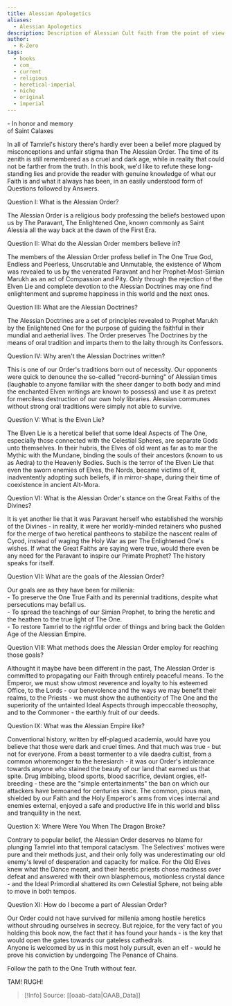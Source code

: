 ```yaml
---
title: Alessian Apologetics
aliases:
  - Alessian Apologetics
description: Description of Alessian Cult faith from the point of view of a contemporary cultist. Strongly contradicts with the mainstream views on them.
author:
  - R-Zero
tags:
  - books
  - com_
  - current
  - religious
  - heretical-imperial
  - niche
  - original
  - imperial
---
```

\- In honor and memory  
of Saint Calaxes
  
In all of Tamriel's history there's hardly ever been a belief more plagued by misconceptions and unfair stigma than The Alessian Order. The time of its zenith is still remembered as a cruel and dark age, while in reality that could not be farther from the truth. In this book, we'd like to refute these long-standing lies and provide the reader with genuine knowledge of what our Faith is and what it always has been, in an easily understood form of Questions followed by Answers.  


Question I: What is the Alessian Order?  
  
The Alessian Order is a religious body professing the beliefs bestowed upon us by The Paravant, The Enlightened One, known commonly as Saint Alessia all the way back at the dawn of the First Era.  
  
  
Question II: What do the Alessian Order members believe in?  
  
The members of the Alessian Order profess belief in The One True God, Endless and Peerless, Unscrutable and Unmutable, the existence of Whom was revealed to us by the venerated Paravant and her Prophet-Most-Simian Marukh as an act of Compassion and Pity. Only through the rejection of the Elven Lie and complete devotion to the Alessian Doctrines may one find enlightenment and supreme happiness in this world and the next ones.  
  
  
Question III: What are the Alessian Doctrines?  
  
The Alessian Doctrines are a set of principles revealed to Prophet Marukh by the Enlightened One for the purpose of guiding the faithful in their mundial and aetherial lives. The Order preserves The Doctrines by the means of oral tradition and imparts them to the laity through its Confessors.  
  
  
Question IV: Why aren't the Alessian Doctrines written?  
  
This is one of our Order's traditions born out of necessity. Our opponents were quick to denounce the so-called "record-burning" of Alessian times (laughable to anyone familiar with the sheer danger to both body and mind the enchanted Elven writings are known to possess) and use it as pretext for merciless destruction of our own holy libraries. Alessian communes without strong oral traditions were simply not able to survive.  
  
  
Question V: What is the Elven Lie?  
  
The Elven Lie is a heretical belief that some Ideal Aspects of The One, especially those connected with the Celestial Spheres, are separate Gods unto themselves. In their hubris, the Elves of old went as far as to mar the Mythic with the Mundane, binding the souls of their ancestors (known to us as Aedra) to the Heavenly Bodies. Such is the terror of the Elven Lie that even the sworn enemies of Elves, the Nords, became victims of it, inadventently adopting such beliefs, if in mirror-shape, during their time of coexistence in ancient Alt-Mora.  
  
  
Question VI: What is the Alessian Order's stance on the Great Faiths of the Divines?  
  
It is yet another lie that it was Paravant herself who established the worship of the Divines - in reality, it were her worldly-minded retainers who pushed for the merge of two heretical pantheons to stabilize the nascent realm of Cyrod, instead of waging the Holy War as per The Enlightened One's wishes. If what the Great Faiths are saying were true, would there even be any need for the Paravant to inspire our Primate Prophet? The history speaks for itself.  
  
  
Question VII: What are the goals of the Alessian Order?  
  
Our goals are as they have been for millenia:  
\- To preserve the One True Faith and its perennial traditions, despite what persecutions may befall us.  
\- To spread the teachings of our Simian Prophet, to bring the heretic and the heathen to the true light of The One.  
\- To restore Tamriel to the rightful order of things and bring back the Golden Age of the Alessian Empire.  
  
  
Question VIII: What methods does the Alessian Order employ for reaching those goals?  
  
Althought it maybe have been different in the past, The Alessian Order is committed to propagating our Faith through entirely peaceful means. To the Emperor, we must show utmost reverence and loyalty to his esteemed Office, to the Lords - our benevolence and the ways we may benefit their realms, to the Priests - we must show the authenticity of The One and the superiority of the untainted Ideal Aspects through impeccable theosophy, and to the Commoner - the earthly fruit of our deeds.  
  
  
Question IX: What was the Alessian Empire like?  
  
Conventional history, written by elf-plagued academia, would have you believe that those were dark and cruel times. And that much was true - but not for everyone. From a beast tormenter to a vile daedra cultist, from a common whoremonger to the heresiarch - it was our Order's intolerance towards anyone who stained the beauty of our land that earned us that spite. Drug imbibing, blood sports, blood sacrifice, deviant orgies, elf-breeding - these are the "simple entertainments" the ban on which our attackers have bemoaned for centuries since. The common, pious man, shielded by our Faith and the Holy Emperor's arms from vices internal and enemies external, enjoyed a safe and productive life in this world and bliss and tranquility in the next.  
  
Question X: Where Were You When The Dragon Broke?  
  
Contrary to popular belief, the Alessian Order deserves no blame for plunging Tamriel into that temporal cataclysm. The Selectives' motives were pure and their methods just, and their only folly was underestimating our old enemy's level of desperation and capacity for malice. For the Old Elves knew what the Dance meant, and their heretic priests chose madness over defeat and answered with their own blasphemous, motionless crystal dance - and the Ideal Primordial shattered its own Celestial Sphere, not being able to move in both tempos.  
  
  
Question XI: How do I become a part of Alessian Order?  
  
Our Order could not have survived for millenia among hostile heretics without shrouding ourselves in secrecy. But rejoice, for the very fact of you holding this book now, the fact that it has found your hands - is the key that would open the gates towards our gateless cathedrals.  
Anyone is welcomed by us in this most holy pursuit, even an elf - would he prove his conviction by undergoing The Penance of Chains.  
  
Follow the path to the One Truth without fear.  
  
TAM! RUGH!

> [!Info]
> Source: [[oaab-data|OAAB_Data]]